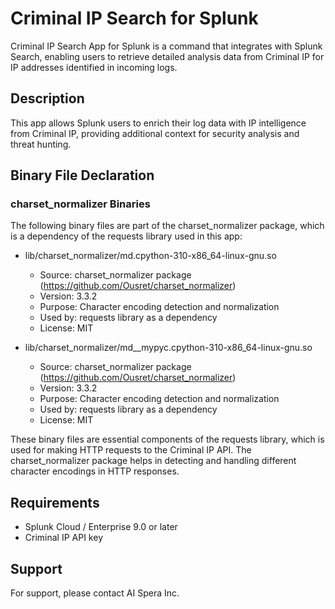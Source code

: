 # Criminal IP Search for Splunk

Criminal IP Search App for Splunk is a command that integrates with Splunk Search, enabling users to retrieve detailed analysis data from Criminal IP for IP addresses identified in incoming logs.

## Description
This app allows Splunk users to enrich their log data with IP intelligence from Criminal IP, providing additional context for security analysis and threat hunting.

## Binary File Declaration
### charset_normalizer Binaries
The following binary files are part of the charset_normalizer package, which is a dependency of the requests library used in this app:

- lib/charset_normalizer/md.cpython-310-x86_64-linux-gnu.so
  - Source: charset_normalizer package (https://github.com/Ousret/charset_normalizer)
  - Version: 3.3.2
  - Purpose: Character encoding detection and normalization
  - Used by: requests library as a dependency
  - License: MIT

- lib/charset_normalizer/md__mypyc.cpython-310-x86_64-linux-gnu.so
  - Source: charset_normalizer package (https://github.com/Ousret/charset_normalizer)
  - Version: 3.3.2
  - Purpose: Character encoding detection and normalization
  - Used by: requests library as a dependency
  - License: MIT

These binary files are essential components of the requests library, which is used for making HTTP requests to the Criminal IP API. The charset_normalizer package helps in detecting and handling different character encodings in HTTP responses.

## Requirements
- Splunk Cloud / Enterprise 9.0 or later
- Criminal IP API key

## Support
For support, please contact AI Spera Inc.